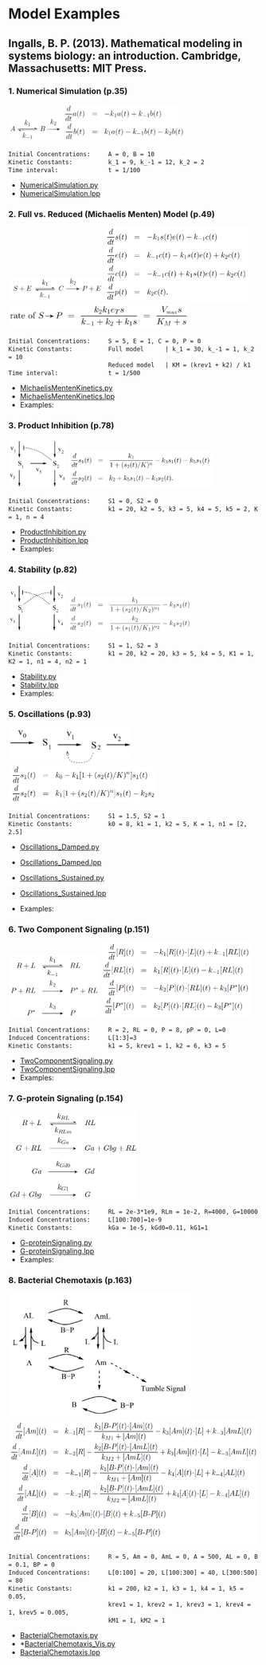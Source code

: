 # Model Examples

## Ingalls, B. P. (2013). Mathematical modeling in systems biology: an introduction. Cambridge, Massachusetts: MIT Press.

### 1. Numerical Simulation (p.35)
<img src="Ingalls2013_Model2_18_NumericalSimulation_Model.png" height="50"> 
<img src="Ingalls2013_Model2_18_NumericalSimulation_Eqn.png" height="75">

    Initial Concentrations:     A = 0, B = 10
    Kinetic Constants:          k_1 = 9, k_-1 = 12, k_2 = 2
    Time interval:              t = 1/100

- [NumericalSimulation.py](nonlpp/Ingalls2013_Model2_18_NumericalSimulation.py)
- [NumericalSimulation.lpp](Ingalls2013_Model2_18_NumericalSimulation.lpp)


### 2. Full vs. Reduced (Michaelis Menten) Model (p.49)
<img src="Ingalls2013_Model3_2_MichaelisMenten_Model.png" height="50"> 
<img src="Ingalls2013_Model3_2_MichaelisMenten_Eqn1.png" height="150"> 
<img src="Ingalls2013_Model3_2_MichaelisMenten_Eqn2.png" height="50"> 
    
    Initial Concentrations:     S = 5, E = 1, C = 0, P = 0
    Kinetic Constants:          Full model      | k_1 = 30, k_-1 = 1, k_2 = 10
                                Reduced model   | KM = (krev1 + k2) / k1
    Time interval:              t = 1/500

- [MichaelisMentenKinetics.py](nonlpp/Ingalls2013_Model3_02_MichaelisMenten.py)
- [MichaelisMentenKinetics.lpp](Ingalls2013_Model3_02_MichaelisMenten.lpp)
- Examples:


### 3. Product Inhibition (p.78)
<img src="Ingalls2013_Model4_1_ProductInhibition_Model.png" height="100"> 
<img src="Ingalls2013_Model4_1_ProductInhibition_Eqn.png" height="75">

    Initial Concentrations:     S1 = 0, S2 = 0
    Kinetic Constants:          k1 = 20, k2 = 5, k3 = 5, k4 = 5, k5 = 2, K = 1, n = 4 

- [ProductInhibition.py](nonlpp/Ingalls2013_Model4_01_ProductInhibition.py)
- [ProductInhibition.lpp](Ingalls2013_Model4_01_ProductInhibition.lpp)
- Examples: 

### 4. Stability (p.82)
<img src="Ingalls2013_Model4_2_Stability_Model.png" height="100"> 
<img src="Ingalls2013_Model4_2_Stability_Eqn.png" height="75">

    Initial Concentrations:     S1 = 1, S2 = 3
    Kinetic Constants:          k1 = 20, k2 = 20, k3 = 5, k4 = 5, K1 = 1, K2 = 1, n1 = 4, n2 = 1 

- [Stability.py](nonlpp/Ingalls2013_Model4_02_Stability.py)
- [Stability.lpp](Ingalls2013_Model4_02_Stability.lpp)
- Examples: 


### 5. Oscillations (p.93)
<img src="Ingalls2013_Model4_14_LimitCycleOscillations_Model.png" height="75"> 
<img src="Ingalls2013_Model4_14_LimitCycleOscillations_Eqn.png" height="75">

    Initial Concentrations:     S1 = 1.5, S2 = 1
    Kinetic Constants:          k0 = 8, k1 = 1, k2 = 5, K = 1, n1 = [2, 2.5] 

- [Oscillations_Damped.py](nonlpp/Ingalls2013_Model4_14_LimitCycleOscillations_Damped.py)
- [Oscillations_Damped.lpp](Ingalls2013_Model4_14_LimitCycleOscillations_Damped.lpp)

  
- [Oscillations_Sustained.py](nonlpp/Ingalls2013_Model4_14_LimitCycleOscillations_Sustained.py)
- [Oscillations_Sustained.lpp](Ingalls2013_Model4_14_LimitCycleOscillations_Sustained.lpp)
- Examples: 


### 6. Two Component Signaling (p.151)
<img src="Ingalls2013_Model6_2_TwoComponentSignaling_Model.png" height="125"> 
<img src="Ingalls2013_Model6_2_TwoComponentSignaling_Eqn.png" height="150">

    Initial Concentrations:     R = 2, RL = 0, P = 8, pP = 0, L=0
    Induced Concentrations:     L[1:3]=3
    Kinetic Constants:          k1 = 5, krev1 = 1, k2 = 6, k3 = 5 

- [TwoComponentSignaling.py](nonlpp/Ingalls2013_Model6_02_TwoComponentSignaling.py)
- [TwoComponentSignaling.lpp](Ingalls2013_Model6_02_TwoComponentSignaling.lpp)
- Examples: 
 
### 7. G-protein Signaling (p.154)
<img src="Ingalls2013_Model6_4_G-proteinSignaling_Model.png" height="175"> 

    Initial Concentrations:     RL = 2e-3*1e9, RLm = 1e-2, R=4000, G=10000
    Induced Concentrations:     L[100:700]=1e-9
    Kinetic Constants:          kGa = 1e-5, kGd0=0.11, kG1=1

- [G-proteinSignaling.py](nonlpp/Ingalls2013_Model6_04_G-proteinSignaling.py)
- [G-proteinSignaling.lpp](Ingalls2013_Model6_04_G-proteinSignaling.lpp)
- Examples:


### 8. Bacterial Chemotaxis (p.163)
<img src="Ingalls2013_Model6_13_BacterialChemotaxis_Model.png" height="250"> 
<img src="Ingalls2013_Model6_13_BacterialChemotaxis_Eqn.png" height="250"> 

    Initial Concentrations:     R = 5, Am = 0, AmL = 0, A = 500, AL = 0, B = 0.1, BP = 0
    Induced Concentrations:     L[0:100] = 20, L[100:300] = 40, L[300:500] = 80
    Kinetic Constants:          k1 = 200, k2 = 1, k3 = 1, k4 = 1, k5 = 0.05, 
                                krev1 = 1, krev2 = 1, krev3 = 1, krev4 = 1, krev5 = 0.005, 
                                kM1 = 1, kM2 = 1

- [BacterialChemotaxis.py](nonlpp/Ingalls2013_Model6_13_BacterialChemotaxis.py)
- *[BacterialChemotaxis_Vis.py](nonlpp/Ingalls2013_Model6_13_BacterialChemotaxis_Vis.py)
- [BacterialChemotaxis.lpp](Ingalls2013_Model6_13_BacterialChemotaxis_ForSimVis.lpp)






[comment]: <> (### Competitive Inhibition)

[comment]: <> (<img src="Ingalls2013_Model3.13x_CompetitiveInhibition_Model.png" height="100"> )

[comment]: <> (<img src="Ingalls2013_Model3.13x_CompetitiveInhibition_Eqn.png" height="50"> )

[comment]: <> (    Initial Concentrations:     S = [0, 1, ..., 100], E = 1, I = [0, 5, 10, 15])

[comment]: <> (    Kinetic Constants:          k_1 = 5, k_-1 = 1, k2 = 8, k3 = 2, k-3 = 1)

[comment]: <> (- [CompetitiveInhibition.py]&#40;Ingalls2013_Model3.13x_CompetitiveInhibition.py&#41;)

[comment]: <> ([comment]: <> &#40;- [AllostericRegulation.lpp]&#40;Ingalls2013_Model3.13x_CompetitiveInhibition.lpp&#41;&#41;)

[comment]: <> (- Examples: ibuprofen &#40;Nonsteroidal anti-inflammatory drug&#41;)


[comment]: <> (### Allosteric Regulation)

[comment]: <> (<img src="Ingalls2013_Model3.14_AllostericRegulation_Model.png" height="200"> )

[comment]: <> (<img src="Ingalls2013_Model3.14_AllostericRegulation_Eqn.png" height="50"> )

[comment]: <> (    Initial Concentrations:     S = [0, 1, ..., 50], E = 1, I = [0, 1.5, 3, 4.5])

[comment]: <> (    Kinetic Constants:          k_1 = 5, k_-1 = 1, k2 = 8, k3 = 2, k-3 = 1)

[comment]: <> (- [AllostericRegulation.py]&#40;Ingalls2013_Model3.14_AllostericRegulation.py&#41;)

[comment]: <> (- [AllostericRegulation.lpp]&#40;Ingalls2013_Model3.14_AllostericRegulation.lpp&#41;)

[comment]: <> (- Examples: benzodiazepines &#40;depressants&#41;)


[comment]: <> (### Cooperativity: Hill Function)

[comment]: <> (<img src="Ingalls2013_Model3.16_Cooperativity_Model.png" height="200"> )

[comment]: <> (<img src="Ingalls2013_Model3.16_Cooperativity_Eqn.png" height="50"> )

[comment]: <> (    Initial Concentrations:     X = [0, 1, ..., 200])

[comment]: <> (    Kinetic Constants:          K, n = [[5, 1], [20, 2], [45, 3], [80, 4]] )

[comment]: <> (- [Cooperativity.py]&#40;Ingalls2013_Model3.16_Cooperativity.py&#41;)

[comment]: <> ([comment]: <> &#40;- [Cooperativity.lpp]&#40;Ingalls2013_Model3.16_Cooperativity.lpp&#41;&#41;)

[comment]: <> (- Examples: Oxygen binding to Hemoglobin &#40;sigmoidal&#41; vs. Myoglobin &#40;hyperbolic&#41;)
